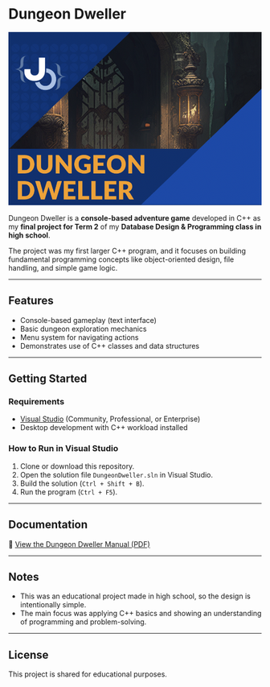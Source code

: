 # Dungeon Dweller  

![Dungeon Dweller Cover](cover.png)  

Dungeon Dweller is a **console-based adventure game** developed in C++ as my **final project for Term 2** of my **Database Design & Programming class in high school**.  

The project was my first larger C++ program, and it focuses on building fundamental programming concepts like object-oriented design, file handling, and simple game logic.  

---

## Features  
- Console-based gameplay (text interface)  
- Basic dungeon exploration mechanics  
- Menu system for navigating actions  
- Demonstrates use of C++ classes and data structures  

---

## Getting Started  

### Requirements  
- [Visual Studio](https://visualstudio.microsoft.com/) (Community, Professional, or Enterprise)  
- Desktop development with C++ workload installed  

### How to Run in Visual Studio  
1. Clone or download this repository.  
2. Open the solution file `DungeonDweller.sln` in Visual Studio.  
3. Build the solution (`Ctrl + Shift + B`).  
4. Run the program (`Ctrl + F5`).  

---

## Documentation  

📖 [View the Dungeon Dweller Manual (PDF)](Dungeon-Dweller-Manual-Joseph-Davis-Chamdani-10K.pdf)  

---

## Notes  
- This was an educational project made in high school, so the design is intentionally simple.  
- The main focus was applying C++ basics and showing an understanding of programming and problem-solving.  

---

## License  
This project is shared for educational purposes.  
